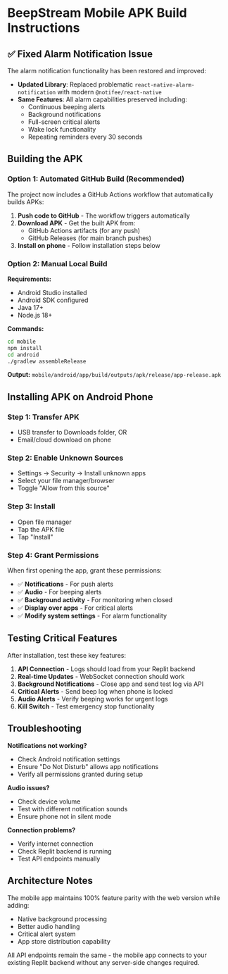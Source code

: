 # BeepStream Mobile APK Build Instructions

## ✅ Fixed Alarm Notification Issue

The alarm notification functionality has been restored and improved:

- **Updated Library**: Replaced problematic `react-native-alarm-notification` with modern `@notifee/react-native`
- **Same Features**: All alarm capabilities preserved including:
  - Continuous beeping alerts
  - Background notifications
  - Full-screen critical alerts
  - Wake lock functionality
  - Repeating reminders every 30 seconds

## Building the APK

### Option 1: Automated GitHub Build (Recommended)

The project now includes a GitHub Actions workflow that automatically builds APKs:

1. **Push code to GitHub** - The workflow triggers automatically
2. **Download APK** - Get the built APK from:
   - GitHub Actions artifacts (for any push)
   - GitHub Releases (for main branch pushes)
3. **Install on phone** - Follow installation steps below

### Option 2: Manual Local Build

**Requirements:**
- Android Studio installed
- Android SDK configured  
- Java 17+
- Node.js 18+

**Commands:**
```bash
cd mobile
npm install
cd android
./gradlew assembleRelease
```

**Output:** `mobile/android/app/build/outputs/apk/release/app-release.apk`

## Installing APK on Android Phone

### Step 1: Transfer APK
- USB transfer to Downloads folder, OR
- Email/cloud download on phone

### Step 2: Enable Unknown Sources
- Settings → Security → Install unknown apps
- Select your file manager/browser
- Toggle "Allow from this source"

### Step 3: Install
- Open file manager
- Tap the APK file
- Tap "Install"

### Step 4: Grant Permissions
When first opening the app, grant these permissions:
- ✅ **Notifications** - For push alerts
- ✅ **Audio** - For beeping alerts
- ✅ **Background activity** - For monitoring when closed
- ✅ **Display over apps** - For critical alerts
- ✅ **Modify system settings** - For alarm functionality

## Testing Critical Features

After installation, test these key features:

1. **API Connection** - Logs should load from your Replit backend
2. **Real-time Updates** - WebSocket connection should work
3. **Background Notifications** - Close app and send test log via API
4. **Critical Alerts** - Send beep log when phone is locked
5. **Audio Alerts** - Verify beeping works for urgent logs
6. **Kill Switch** - Test emergency stop functionality

## Troubleshooting

**Notifications not working?**
- Check Android notification settings
- Ensure "Do Not Disturb" allows app notifications
- Verify all permissions granted during setup

**Audio issues?**
- Check device volume
- Test with different notification sounds
- Ensure phone not in silent mode

**Connection problems?**
- Verify internet connection
- Check Replit backend is running
- Test API endpoints manually

## Architecture Notes

The mobile app maintains 100% feature parity with the web version while adding:
- Native background processing
- Better audio handling  
- Critical alert system
- App store distribution capability

All API endpoints remain the same - the mobile app connects to your existing Replit backend without any server-side changes required.